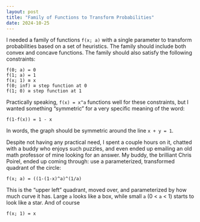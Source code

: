 ```yaml
---
layout: post
title: "Family of Functions to Transform Probabilities"
date: 2024-10-25
---
```


I needed a family of functions `f(x; a)` with a single parameter to
transform probabilities based on a set of heuristics. The family should
include both convex and concave functions. The family should also
satisfy the following constraints:

    f(0; a) = 0
    f(1; a) = 1
    f(x; 1) ≅ x
    f(0; inf) ≅ step function at 0
    f(1; 0) ≅ step function at 1

Practically speaking, `f(x) = x^a` functions well for these constraints,
but I wanted something “symmetric” for a very specific meaning of the
word:

    f(1-f(x)) = 1 - x

In words, the graph should be symmetric around the line `x + y = 1`.

Despite not having any practical need, I spent a couple hours on it,
chatted with a buddy who enjoys such puzzles, and even ended up emailing
an old math professor of mine looking for an answer. My buddy, the
brilliant Chris Poirel, ended up coming through: use a parameterized,
transformed quadrant of the circle:

    f(x; a) = ((1-(1-x)^a)^(1/a)

This is the “upper left” quadrant, moved over, and parameterized by how
much curve it has. Large `a` looks like a box, while small `a` (0 < `a` < 1)
starts to look like a star. And of course 

    f(x; 1) = x 

